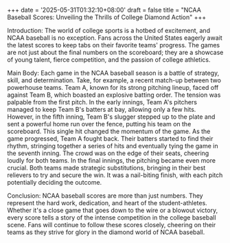 +++
date = '2025-05-31T01:32:10+08:00'
draft = false
title = "NCAA Baseball Scores: Unveiling the Thrills of College Diamond Action"
+++

Introduction:
The world of college sports is a hotbed of excitement, and NCAA baseball is no exception. Fans across the United States eagerly await the latest scores to keep tabs on their favorite teams' progress. The games are not just about the final numbers on the scoreboard; they are a showcase of young talent, fierce competition, and the passion of college athletics.

Main Body:
Each game in the NCAA baseball season is a battle of strategy, skill, and determination. Take, for example, a recent match-up between two powerhouse teams. Team A, known for its strong pitching lineup, faced off against Team B, which boasted an explosive batting order. The tension was palpable from the first pitch. 
In the early innings, Team A's pitchers managed to keep Team B's batters at bay, allowing only a few hits. However, in the fifth inning, Team B's slugger stepped up to the plate and sent a powerful home run over the fence, putting his team on the scoreboard. This single hit changed the momentum of the game. 
As the game progressed, Team A fought back. Their batters started to find their rhythm, stringing together a series of hits and eventually tying the game in the seventh inning. The crowd was on the edge of their seats, cheering loudly for both teams. 
In the final innings, the pitching became even more crucial. Both teams made strategic substitutions, bringing in their best relievers to try and secure the win. It was a nail-biting finish, with each pitch potentially deciding the outcome.

Conclusion:
NCAA baseball scores are more than just numbers. They represent the hard work, dedication, and heart of the student-athletes. Whether it's a close game that goes down to the wire or a blowout victory, every score tells a story of the intense competition in the college baseball scene. Fans will continue to follow these scores closely, cheering on their teams as they strive for glory in the diamond world of NCAA baseball.